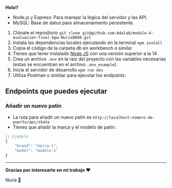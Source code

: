 **Hola!!**

- Node.js y Express: Para manejar la lógica del servidor y las API.
- MySQL: Base de datos para almacenamiento persistente.

1. Clónate el repositorio `git clone git@github.com:Adalab/modulo-4-evaluacion-final-bpw-Nuria8890.git`
2. Instala las dependencias locales ejecutando en la terminal `npm install`
3. Copia el código de la carpeta db en workbench o similar
4. Tienes que tener instalado [Node JS](https://nodejs.org/) con una versión superior a la 14
5. Crea un archivo `.env` en la raíz del proyecto con las variables necesarias (estas se encuentran en el archivo `.env_example`).
6. Inicia el servidor de desarrollo `npm run dev`
7. Utiliza Postman o similiar para ejecutar los endpoints:

## Endpoints que puedes ejecutar

### Añadir un nuevo patín

- La ruta para añadir un nuevo patín es `http://localhost:número-de-puerto/api/skate`
- Tienes que añadir la marca y el modelo de patín:

```javascript
// Ejemplo
{
    "brand": "marca-1",
    "model": "modelo-1"
}
```

---

**Gracias por interesarte en mi trabajo ❤️**

Nuria 🐜
